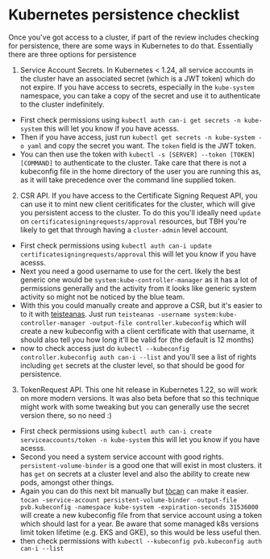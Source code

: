 # Kubernetes persistence checklist

Once you've got access to a cluster, if part of the review includes checking for persistence, there are some ways in Kubernetes to do that. Essentially there are three options for persistence

1. Service Account Secrets. In Kubernetes < 1.24, all service accounts in the cluster have an associated secret (which is a JWT token) which do not expire. If you have access to secrets, especially in the `kube-system` namespace, you can take a copy of the secret and use it to authenticate to the cluster indefinitely.
  - First check permissions using `kubectl auth can-i get secrets -n kube-system` this will let you know if you have acesss.
  - Then if you have access, just run `kubectl get secrets -n kube-system -o yaml` and copy the secret you want. The `token` field is the JWT token.
  - You can then use the token with `kubectl -s [SERVER] --token [TOKEN] [COMMAND]` to authenticate to the cluster. Take care that there is not a kubeconfig file in the home directory of the user you are running this as, as it will take precedence over the command line supplied token.
2. CSR API. If you have access to the Certificate Signing Request API, you can use it to mint new client ceritificates for the cluster, which will give you persistent access to the cluster. To do this you'll ideally need `update` on `certificatesigningrequests/approval` resources, but TBH you're likely to get that through having a `cluster-admin` level account.
  - First check permissions using `kubectl auth can-i update certificatesigningrequests/approval` this will let you know if you have acesss.
  - Next you need a good username to use for the cert. likely the best generic one would be `system:kube-controller-manager` as it has a lot of permissions generally and the activity from it looks like generic system activity so might not be noticed by the blue team.
  - With this you could manually create and approve a CSR, but it's easier to to it with [teisteanas](https://github.com/raesene/teisteanas). Just run `teisteanas -username system:kube-controller-manager -output-file controller.kubeconfig` which will create a new kubeconfig with a client certificate with that username, it should also tell you how long it'll be valid for (the default is 12 months)
  - now to check access just do `kubectl --kubeconfig controller.kubeconfig auth can-i --list` and you'll see a list of rights including `get` secrets at the cluster level, so that should be good for persistence.
3. TokenRequest API. This one hit release in Kubernetes 1.22, so will work on more modern versions. It was also beta before that so this technique might work with some tweaking but you can generally use the secret version there, so no need :) 
  - First check permissions using `kubectl auth can-i create serviceaccounts/token -n kube-system` this will let you know if you have acesss.
  - Second you need a system service account with good rights. `persistent-volume-binder` is a good one that will exist in most clusters. it has `get` on secrets at a cluster level and also the ability to create new pods, amongst other things.
  - Again you can do this next bit manually but [tòcan](https://github.com/raesene/tocan) can make it easier. `tocan -service-account persistent-volume-binder -output-file pvb.kubeconfig -namespace kube-system -expiration-seconds 31536000` will create a new kubeconfig file from that service account using a token which should last for a year. Be aware that some managed k8s versions limit token lifetime (e.g. EKS and GKE), so this would be less useful then.
  - then check permissions with `kubectl --kubeconfig pvb.kubeconfig auth can-i --list`
